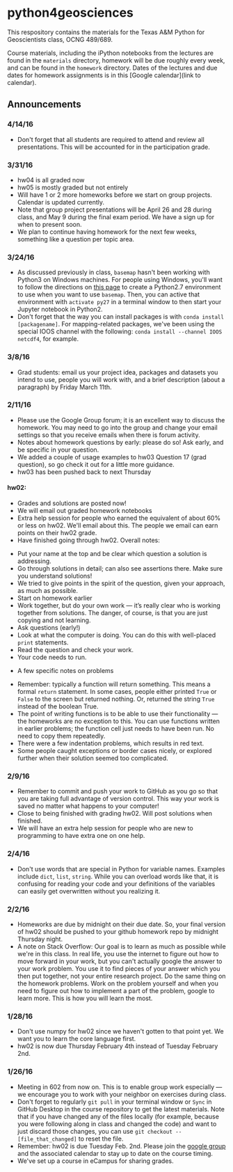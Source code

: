 # python4geosciences

This respository contains the materials for the Texas A&M Python for Geoscientists class, OCNG 489/689.

Course materials, including the iPython notebooks from the lectures are found in the `materials` directory, homework will be due roughly every week, and can be found in the `homework` directory. Dates of the lectures and due dates for homework assignments is in this [Google calendar](link to calendar).

## Announcements

### 4/14/16

* Don't forget that all students are required to attend and review all presentations. This will be accounted for in the participation grade.

### 3/31/16

* hw04 is all graded now
* hw05 is mostly graded but not entirely
* Will have 1 or 2 more homeworks before we start on group projects. Calendar is updated currently.
* Note that group project presentations will be April 26 and 28 during class, and May 9 during the final exam period. We have a sign up for when to present soon.
* We plan to continue having homework for the next few weeks, something like a question per topic area.

### 3/24/16

* As discussed previously in class, `basemap` hasn't been working with Python3 on Windows machines. For people using Windows, you'll want to follow the directions on [this page](http://conda.pydata.org/docs/py2or3.html#create-python-2-or-3-environments) to create a Python2.7 environment to use when you want to use `basemap`. Then, you can active that environment with `activate py27` in a terminal window to then start your Jupyter notebook in Python2.
* Don't forget that the way you can install packages is with `conda install [packagename]`. For mapping-related packages, we've been using the special IOOS channel with the following: `conda install --channel IOOS netcdf4`, for example.

### 3/8/16

* Grad students: email us your project idea, packages and datasets you intend to use, people you will work with, and a brief description (about a paragraph) by Friday March 11th.

### 2/11/16

* Please use the Google Group forum; it is an excellent way to discuss the homework. You may need to go into the group and change your email settings so that you receive emails when there is forum activity.
* Notes about homework questions by early: please do so! Ask early, and be specific in your question.
* We added a couple of usage examples to hw03 Question 17 (grad question), so go check it out for a little more guidance.
* hw03 has been pushed back to next Thursday

#### hw02:
* Grades and solutions are posted now!
* We will email out graded homework notebooks
* Extra help session for people who earned the equivalent of about 60% or less on hw02. We'll email about this. The people we email can earn points on their hw02 grade.
* Have finished going through hw02. Overall notes:
 - Put your name at the top and be clear which question a solution is addressing.
 - Go through solutions in detail; can also see assertions there. Make sure you understand solutions!
 - We tried to give points in the spirit of the question, given your approach, as much as possible.
 - Start on homework earlier
 - Work together, but do your own work — it’s really clear who is working together from solutions. The danger, of course, is that you are just copying and not learning.
 - Ask questions (early!)
 - Look at what the computer is doing. You can do this with well-placed `print` statements.
 - Read the question and check your work.
 - Your code needs to run.
* A few specific notes on problems
 - Remember: typically a function will return something. This means a formal `return` statement. In some cases, people either printed `True` or `False` to the screen but returned nothing. Or, returned the string `True` instead of the boolean True.
 - The point of writing functions is to be able to use their functionality — the homeworks are no exception to this. You can use functions written in earlier problems; the function cell just needs to have been run. No need to copy them repeatedly.
 - There were a few indentation problems, which results in red text.
 - Some people caught exceptions or border cases nicely, or explored further when their solution seemed too complicated.

### 2/9/16

* Remember to commit and push your work to GitHub as you go so that you are taking full advantage of version control. This way your work is saved no matter what happens to your computer!
* Close to being finished with grading hw02. Will post solutions when finished.
* We will have an extra help session for people who are new to programming to have extra one on one help.

### 2/4/16

* Don't use words that are special in Python for variable names. Examples include `dict`, `list`, `string`. While you can overload words like that, it is confusing for reading your code and your definitions of the variables can easily get overwritten without you realizing it.

### 2/2/16

* Homeworks are due by midnight on their due date. So, your final version of hw02 should be pushed to your github homework repo by midnight Thursday night.
* A note on Stack Overflow: Our goal is to learn as much as possible while we're in this class. In real life, you use the internet to figure out how to move forward in your work, but you can't actually google the answer to your work problem. You use it to find pieces of your answer which you then put together, not your entire research project. Do the same thing on the homework problems. Work on the problem yourself and when you need to figure out how to implement a part of the problem, google to learn more. This is how you will learn the most.

### 1/28/16

* Don't use numpy for hw02 since we haven't gotten to that point yet. We want you to learn the core language first.
* hw02 is now due Thursday February 4th instead of Tuesday February 2nd.

### 1/26/16

* Meeting in 602 from now on. This is to enable group work especially — we encourage you to work with your neighbor on exercises during class.
* Don't forget to regularly `git pull` in your terminal window or `Sync` in GitHub Desktop in the course repository to get the latest materials. Note that if you have changed any of the files locally (for example, because you were following along in class and changed the code) and want to just discard those changes, you can use `git checkout -- [file_that_changed]` to reset the file.
* Remember: hw02 is due Tuesday Feb. 2nd. Please join the [google group](https://groups.google.com/forum/#!forum/python4geosciences2016) and the associated calendar to stay up to date on the course timing.
* We've set up a course in eCampus for sharing grades.
